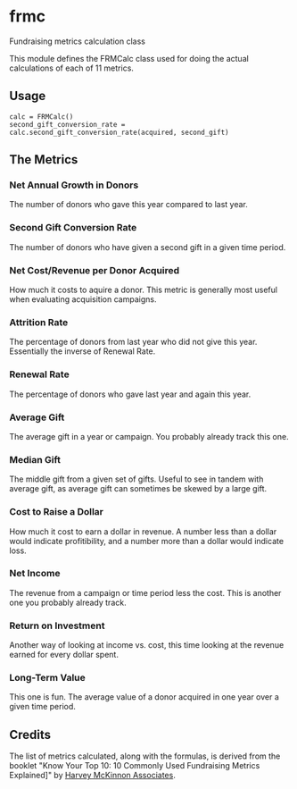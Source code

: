 # frmc
Fundraising metrics calculation class

This module defines the FRMCalc class used for doing the actual calculations of each of 11 metrics. 

## Usage
```
calc = FRMCalc()
second_gift_conversion_rate = calc.second_gift_conversion_rate(acquired, second_gift)
```

## The Metrics

### Net Annual Growth in Donors
The number of donors who gave this year compared to last year.

### Second Gift Conversion Rate
The number of donors who have given a second gift in a given time period.

### Net Cost/Revenue per Donor Acquired
How much it costs to aquire a donor. This metric is generally most
useful when evaluating acquisition campaigns.

### Attrition Rate
The percentage of donors from last year who did not give this year.
Essentially the inverse of Renewal Rate.

### Renewal Rate
The percentage of donors who gave last year and again this year.

### Average Gift
The average gift in a year or campaign. You probably already track this one.

### Median Gift
The middle gift from a given set of gifts. Useful to see in tandem with average
gift, as average gift can sometimes be skewed by a large gift.

### Cost to Raise a Dollar
How much it cost to earn a dollar in revenue. A number less than a dollar
would indicate profitibility, and a number more than a dollar would indicate loss.

### Net Income
The revenue from a campaign or time period less the cost.
This is another one you probably already track.

### Return on Investment
Another way of looking at income vs. cost, this time looking at the revenue
earned for every dollar spent.

### Long-Term Value
This one is fun. The average value of a donor acquired in one year over a given time period.

## Credits
The list of metrics calculated, along with the formulas, is derived from the booklet
"Know Your Top 10: 10 Commonly Used Fundraising Metrics Explained]" by
[Harvey McKinnon Associates][].

[Harvey McKinnon Associates]: http://harveymckinnon.com
